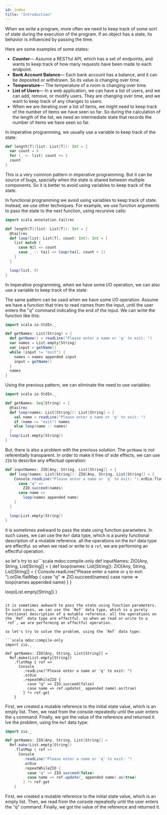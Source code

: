 ```yaml
---
id: index
title: "Introduction"
---
```


When we write a program, more often we need to keep track of some sort of state during the execution of the program. If an object has a state, its behavior is influenced by passing the time.

Here are some examples of some states:

- **Counter**— Assume a RESTful API, which has a set of endpoints, and wants to keep track of how many requests have been made to each endpoint.
- **Bank Account Balance**— Each bank account has a balance, and it can be deposited or withdrawn. So its value is changing over time.
- **Temperature**— The temperature of a room is changing over time.
- **List of Users**— In a web application, we can have a list of users, and we can add, remove, or modify users. They are changing over time, and we want to keep track of any changes to users.
- When we are iterating over a list of items, we might need to keep track of the number of items we have seen so far. So during the calculation of the length of the list, we need an intermediate state that records the number of items we have seen so far.

In imperative programming, we usually use a variable to keep track of the state:

```scala mdoc:compile-only
def length[T](list: List[T]): Int = {
  var count = 0
  for (_ <- list) count += 1
  count
}
```

This is a very common pattern in imperative programming. But it can be source of bugs, specially when the state is shared between multiple components. So it is better to avoid using variables to keep track of the state.

In functional programming we avoid using variables to keep track of state. Instead, we use other techniques. For example, we use function arguments to pass the state to the next function, using recursive calls:

```scala mdoc:compile-only
import scala.annotation.tailrec

def length[T](list: List[T]): Int = {
  @tailrec
  def loop(list: List[T], count: Int): Int = {
    list match {
      case Nil => count
      case _ :: tail => loop(tail, count + 1)
    }
  }

  loop(list, 0)
}
```

In imperative programming, when we have some I/O operation, we can also use a variable to keep track of the state:

The same pattern can be used when we have some I/O operation. Assume we have a function that tries to read names from the input, until the user enters the "q" command indicating the end of the input. We can write the function like this:

```scala mdoc:compile-only
import scala.io.StdIn._

def getNames: List[String] = {
  def getName() = readLine("Please enter a name or 'q' to exit: ")
  var names = List.empty[String]
  var input = getName()
  while (input != "exit") {
    names = names appended input
    input = getName()
  }
  names
} 
```

Using the previous pattern, we can eliminate the need to use variables:

```scala mdoc:compile-only
import scala.io.StdIn._

def getNames: Seq[String] = {
  @tailrec
  def loop(names: List[String]): List[String] = {
    val name = readLine("Please enter a name or 'q' to exit: ")
    if (name == "exit") names
    else loop(name :: names)
  }
  loop(List.empty[String])
}
```

But, there is also a problem with the previous solution. The `getName` is not referentially transparent. In order to make it free of side effects, we can use `ZIO` to describe any effectual operation:

```scala mdoc:compile-only
def inputNames: ZIO[Any, String, List[String]] = {
  def loop(names: List[String]): ZIO[Any, String, List[String]] = {
    Console.readLine("Please enter a name or `q` to exit: ").orDie.flatMap {
      case "q" =>
        ZIO.succeed(names)
      case name =>
        loop(names appended name)
    }
  }

  loop(List.empty[String])
}
```

it is sometimes awkward to pass the state using function parameters. In such cases, we can use the `Ref` data type, which is a purely functional description of a mutable reference. all the operations on the `Ref` data type are effectful. so when we read or write to a `ref`, we are performing an effectful operation.

so let's try to so```scala mdoc:compile-only
def inputNames: ZIO[Any, String, List[String]] = {
  def loop(names: List[String]): ZIO[Any, String, List[String]] = {
    Console.readLine("Please enter a name or `q` to exit: ").orDie.flatMap {
      case "q" =>
        ZIO.succeed(names)
      case name =>
        loop(names appended name)
    }
  }

  loop(List.empty[String])
}
```

it is sometimes awkward to pass the state using function parameters. In such cases, we can use the `Ref` data type, which is a purely functional description of a mutable reference. all the operations on the `Ref` data type are effectful. so when we read or write to a `ref`, we are performing an effectful operation.

so let's try to solve the problem, using the `Ref` data type:

```scala mdoc:compile-only
import zio._

def getNames: ZIO[Any, String, List[String]] =
  Ref.make(List.empty[String])
    .flatMap { ref =>
      Console
        .readLine("Please enter a name or 'q' to exit: ")
        .orDie
        .repeatWhileZIO {
          case "q" => ZIO.succeed(false)
          case name => ref.update(_ appended name).as(true)
        } *> ref.get
    }
```

First, we created a mutable reference to the initial state value, which is an empty list. Then, we read from the console repeatedly until the user enters the `q` command. Finally, we got the value of the reference and returned it.
lve the problem, using the `Ref` data type:

```scala mdoc:compile-only
import zio._

def getNames: ZIO[Any, String, List[String]] =
  Ref.make(List.empty[String])
    .flatMap { ref =>
      Console
        .readLine("Please enter a name or 'q' to exit: ")
        .orDie
        .repeatWhileZIO {
          case "q" => ZIO.succeed(false)
          case name => ref.update(_ appended name).as(true)
        } *> ref.get
    }
```

First, we created a mutable reference to the initial state value, which is an empty list. Then, we read from the console repeatedly until the user enters the "q" command. Finally, we got the value of the reference and returned it.
